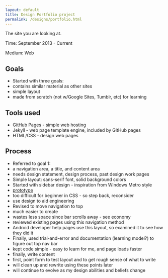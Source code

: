 ```yaml
---
layout: default
title: Design Portfolio project
permalink: /designs/portfolio.html
---
```


The site you are looking at.

Time: September 2013 - Current

Medium: Web

## Goals
- Started with three goals:
 - contains similar material as other sites
 - simple layout
 - made from scratch (not w/Google Sites, Tumblr, etc) for learning

## Tools used
 - GitHub Pages - simple web hosting
 - Jekyll - web page template engine, included by GitHub pages
 - HTML/CSS - design web pages

## Process
 - Referred to goal 1:
  - a navigation area, a title, and content area
  - needs design statement, design process, past design work pages
 - Simple layout: sans-serif font, solid background colors
 - Started with sidebar design - inspiration from Windows Metro style
  - [prototype](portfolio/oldindex.html)
  - too difficult for beginner in CSS - so step back, reconsider
  - use design to aid engineering
 - Revised to move navigation to top
  - much easier to create
  - wastes less space since bar scrolls away - see economy
  - reviewed existing pages using this navigation method
   - Android developer help pages use this layout, so examined it to see how they did it
  - Finally, used trial-and-error and documentation (learning model?) to figure out top nav bar
  - kept code simple - easy to learn for me, and page loads faster
 - finally, write content
  - first, point form to test layout and to get rough sense of what to write
  - will clean up and rewrite using these points later
  - will continue to evolve as my design abilities and beliefs change

